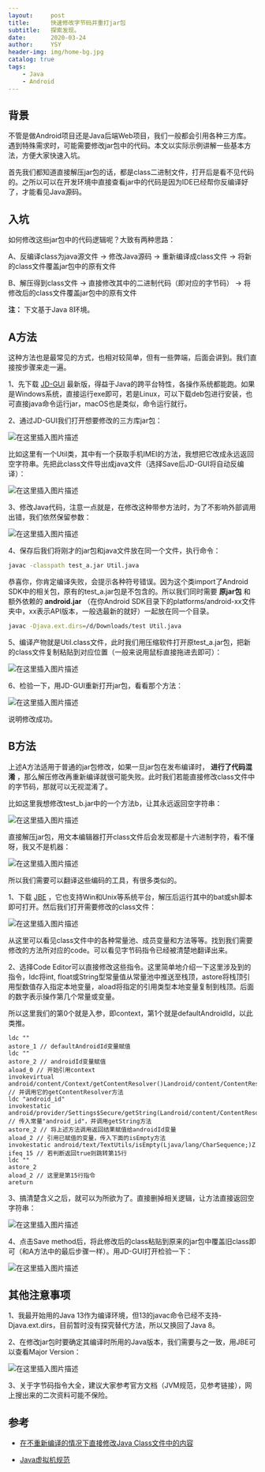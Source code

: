 ```yaml
---
layout:     post
title:      快速修改字节码并重打jar包
subtitle:   探索发现。
date:       2020-03-24
author:     YSY
header-img: img/home-bg.jpg
catalog: true
tags:
    - Java
    - Android
---
```


## 背景

不管是做Android项目还是Java后端Web项目，我们一般都会引用各种三方库。遇到特殊需求时，可能需要修改jar包中的代码。本文以实际示例讲解一些基本方法，方便大家快速入坑。

首先我们都知道直接解压jar包的话，都是class二进制文件，打开后是看不见代码的。之所以可以在开发环境中直接查看jar中的代码是因为IDE已经帮你反编译好了，才能看见Java源码。

## 入坑

如何修改这些jar包中的代码逻辑呢？大致有两种思路：

A、反编译class为java源文件 -> 修改Java源码 -> 重新编译成class文件 -> 将新的class文件覆盖jar包中的原有文件

B、解压得到class文件 -> 直接修改其中的二进制代码（即对应的字节码） -> 将修改后的class文件覆盖jar包中的原有文件

**注：** 下文基于Java 8环境。

## A方法

这种方法也是最常见的方式，也相对较简单，但有一些弊端，后面会讲到。我们直接按步骤来走一遍。

1、先下载 [JD-GUI](https://github.com/java-decompiler/jd-gui/releases) 最新版，得益于Java的跨平台特性，各操作系统都能跑。如果是Windows系统，直接运行exe即可，若是Linux，可以下载deb包进行安装，也可直接java命令运行jar，macOS也是类似，命令运行就行。

2、通过JD-GUI我们打开想要修改的三方库jar包：

![在这里插入图片描述](https://img-blog.csdnimg.cn/20200324225832543.png?x-oss-process=image/watermark,type_ZmFuZ3poZW5naGVpdGk,shadow_10,text_aHR0cHM6Ly9ibG9nLmNzZG4ubmV0L3lzeTk1MDgwMw==,size_16,color_FFFFFF,t_70)

比如这里有一个Util类，其中有一个获取手机IMEI的方法，我想把它改成永远返回空字符串。先把此class文件导出成java文件（选择Save后JD-GUI将自动反编译）：

![在这里插入图片描述](https://img-blog.csdnimg.cn/20200324230016144.png)

3、修改Java代码，注意一点就是，在修改这种带参方法时，为了不影响外部调用出错，我们依然保留参数：

![在这里插入图片描述](https://img-blog.csdnimg.cn/20200324230335510.png)

4、保存后我们将刚才的jar包和java文件放在同一个文件，执行命令：

```bash
javac -classpath test_a.jar Util.java
```

恭喜你，你肯定编译失败，会提示各种符号错误。因为这个类import了Android SDK中的相关包，原有的test_a.jar包是不包含的。所以我们同时需要 **原jar包** 和额外依赖的 **android.jar** （在你Android SDK目录下的platforms/android-xx文件夹中，xx表示API版本，一般选最新的就好）一起放在同一个目录。

```bash
javac -Djava.ext.dirs=/d/Downloads/test Util.java
```

5、编译产物就是Util.class文件，此时我们用压缩软件打开原test_a.jar包，把新的class文件复制粘贴到对应位置（一般来说用鼠标直接拖进去即可）：

![在这里插入图片描述](https://img-blog.csdnimg.cn/20200325004920425.png?x-oss-process=image/watermark,type_ZmFuZ3poZW5naGVpdGk,shadow_10,text_aHR0cHM6Ly9ibG9nLmNzZG4ubmV0L3lzeTk1MDgwMw==,size_16,color_FFFFFF,t_70)

6、检验一下，用JD-GUI重新打开jar包，看看那个方法：

![在这里插入图片描述](https://img-blog.csdnimg.cn/20200325005254884.png)

说明修改成功。

## B方法

上述A方法适用于普通的jar包修改，如果一旦jar包在发布编译时， **进行了代码混淆** ，那么解压修改再重新编译就很可能失败。此时我们若能直接修改class文件中的字节码，那就可以无视混淆了。

比如这里我想修改test_b.jar中的一个方法b，让其永远返回空字符串：

![在这里插入图片描述](https://img-blog.csdnimg.cn/20200325011539635.png?x-oss-process=image/watermark,type_ZmFuZ3poZW5naGVpdGk,shadow_10,text_aHR0cHM6Ly9ibG9nLmNzZG4ubmV0L3lzeTk1MDgwMw==,size_16,color_FFFFFF,t_70)

直接解压jar包，用文本编辑器打开class文件后会发现都是十六进制字符，看不懂呀，我又不是机器：

![在这里插入图片描述](https://img-blog.csdnimg.cn/20200325010750832.png)

所以我们需要可以翻译这些编码的工具，有很多类似的。

1、下载 [JBE](http://set.ee/jbe/) ，它也支持Win和Unix等系统平台，解压后运行其中的bat或sh脚本即可打开。然后我们打开需要修改的class文件：

![在这里插入图片描述](https://img-blog.csdnimg.cn/20200325011826228.png?x-oss-process=image/watermark,type_ZmFuZ3poZW5naGVpdGk,shadow_10,text_aHR0cHM6Ly9ibG9nLmNzZG4ubmV0L3lzeTk1MDgwMw==,size_16,color_FFFFFF,t_70)

从这里可以看见class文件中的各种常量池、成员变量和方法等等。找到我们需要修改的方法所对应的code。可以看见字节码指令已经被清楚地翻译出来。

2、选择Code Editor可以直接修改这些指令。这里简单地介绍一下这里涉及到的指令，ldc将int, float或String型常量值从常量池中推送至栈顶，astore将栈顶引用型数值存入指定本地变量，aload将指定的引用类型本地变量复制到栈顶。后面的数字表示操作第几个常量或变量。

所以这里我们的第0个就是入参，即context，第1个就是defaultAndroidId，以此类推。

```assembly
ldc ""
astore_1 // defaultAndroidId变量赋值
ldc ""
astore_2 // androidId变量赋值
aload_0 // 开始引用context
invokevirtual android/content/Context/getContentResolver()Landroid/content/ContentResolver; // 并调用它的getContentResolver方法
ldc "android_id"
invokestatic android/provider/Settings$Secure/getString(Landroid/content/ContentResolver;Ljava/lang/String;)Ljava/lang/String; // 传入常量"android_id"，并调用getString方法
astore_2 // 将上述方法调用返回结果赋值给androidId变量
aload_2 // 引用已赋值的变量，传入下面的isEmpty方法
invokestatic android/text/TextUtils/isEmpty(Ljava/lang/CharSequence;)Z
ifeq 15 // 若判断返回true则跳转第15行
ldc ""
astore_2
aload_2 // 这里是第15行指令
areturn
```

3、搞清楚含义之后，就可以为所欲为了。直接删掉相关逻辑，让方法直接返回空字符串：

![在这里插入图片描述](https://img-blog.csdnimg.cn/20200325014830223.png)

4、点击Save method后，将此修改后的class粘贴到原来的jar包中覆盖旧class即可（和A方法中的最后步骤一样）。用JD-GUI打开检验一下：

![在这里插入图片描述](https://img-blog.csdnimg.cn/20200325014619860.png)

## 其他注意事项

1、我最开始用的Java 13作为编译环境，但13的javac命令已经不支持-Djava.ext.dirs，目前暂时没有探究替代方法，所以又换回了Java 8。

2、在修改jar包时要确定其编译时所用的Java版本，我们需要与之一致，用JBE可以查看Major Version：

![在这里插入图片描述](https://img-blog.csdnimg.cn/20200325015912615.png)

3、关于字节码指令大全，建议大家参考官方文档（JVM规范，见参考链接），网上搜出来的二次资料可能不保险。

## 参考

- [在不重新编译的情况下直接修改Java Class文件中的内容](https://lucumt.info/post/modify-java-class-file-content-directly/)

- [Java虚拟机规范](https://docs.oracle.com/javase/specs/jvms/se8/html/index.html)
